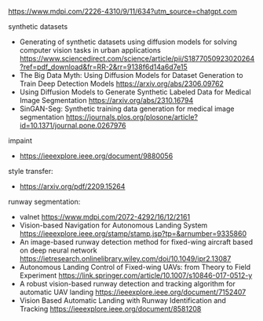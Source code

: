 
https://www.mdpi.com/2226-4310/9/11/634?utm_source=chatgpt.com


synthetic datasets
- Generating of synthetic datasets using diffusion models for solving computer vision tasks in urban applications https://www.sciencedirect.com/science/article/pii/S1877050923020264?ref=pdf_download&fr=RR-2&rr=9138f6d14a6d7e15
- The Big Data Myth: Using Diffusion Models for Dataset Generation to Train Deep Detection Models https://arxiv.org/abs/2306.09762
- Using Diffusion Models to Generate Synthetic Labeled Data for Medical Image Segmentation https://arxiv.org/abs/2310.16794
- SinGAN-Seg: Synthetic training data generation for medical image segmentation https://journals.plos.org/plosone/article?id=10.1371/journal.pone.0267976

impaint
- https://ieeexplore.ieee.org/document/9880056


style transfer:
- https://arxiv.org/pdf/2209.15264

runway segmentation:
- valnet https://www.mdpi.com/2072-4292/16/12/2161
- Vision-based Navigation for Autonomous Landing System https://ieeexplore.ieee.org/stamp/stamp.jsp?tp=&arnumber=9335860
- An image-based runway detection method for fixed-wing aircraft based on deep neural network https://ietresearch.onlinelibrary.wiley.com/doi/10.1049/ipr2.13087
- Autonomous Landing Control of Fixed-wing UAVs: from Theory to Field Experiment https://link.springer.com/article/10.1007/s10846-017-0512-y
- A robust vision-based runway detection and tracking algorithm for automatic UAV landing  https://ieeexplore.ieee.org/document/7152407
- Vision Based Automatic Landing with Runway Identification and Tracking https://ieeexplore.ieee.org/document/8581208


